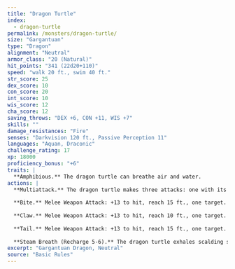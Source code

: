 ```yaml
---
title: "Dragon Turtle"
index:
  - dragon-turtle
permalink: /monsters/dragon-turtle/
size: "Gargantuan"
type: "Dragon"
alignment: "Neutral"
armor_class: "20 (Natural)"
hit_points: "341 (22d20+110)"
speed: "walk 20 ft., swim 40 ft."
str_score: 25
dex_score: 10
con_score: 20
int_score: 10
wis_score: 12
cha_score: 12
saving_throws: "DEX +6, CON +11, WIS +7"
skills: ""
damage_resistances: "Fire"
senses: "Darkvision 120 ft., Passive Perception 11"
languages: "Aquan, Draconic"
challenge_rating: 17
xp: 18000
proficiency_bonus: "+6"
traits: |
  **Amphibious.** The dragon turtle can breathe air and water.
actions: |
  **Multiattack.** The dragon turtle makes three attacks: one with its bite and two with its claws. It can make one tail attack in place of its two claw attacks.
  
  **Bite.** Melee Weapon Attack: +13 to hit, reach 15 ft., one target. Hit: 26 (3d12 + 7) piercing damage.
  
  **Claw.** Melee Weapon Attack: +13 to hit, reach 10 ft., one target. Hit: 16 (2d8 + 7) slashing damage.
  
  **Tail.** Melee Weapon Attack: +13 to hit, reach 15 ft., one target. Hit: 26 (3d12 + 7) bludgeoning damage. If the target is a creature, it must succeed on a DC 20 Strength saving throw or be pushed up to 10 feet away from the dragon turtle and knocked prone.
  
  **Steam Breath (Recharge 5-6).** The dragon turtle exhales scalding steam in a 60-foot cone. Each creature in that area must make a DC 18 Constitution saving throw, taking 52 (15d6) fire damage on a failed save, or half as much damage on a successful one. Being underwater doesn't grant resistance against this damage.
excerpt: "Gargantuan Dragon, Neutral"
source: "Basic Rules"
---
```


